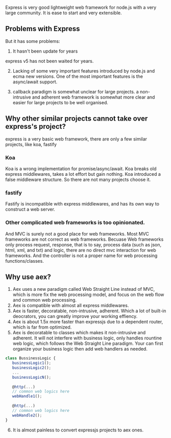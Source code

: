 Express is very good lightweight web framework for node.js with a very large community.
It is ease to start and very extensible.

## Problems with Express
But it has some problems:

1. It hasn't been update for years

express v5 has not been waited for years. 

2. Lacking of some very important features introduced by node.js and ecma new versions.
One of the most important features is the async/await support.

3. callback paradigm is somewhat unclear for large projects.
a non-intrusive and adherent web framework is somewhat more clear and easier for large projects to be well organised.

## Why other similar projects cannot take over express's project?

express is a very basic web framework, there are only a few similar projects, like koa, fastify

### Koa

Koa is a wrong implementation for promise/async/await.
Koa breaks old express middlewares, takes a lot effort but gain nothing.
Koa introduced a false middleware structure.
So there are not many projects choose it.

### fastify

Fastify is incompatible with express middlewares, and has its own way to construct a web server.

### Other complicated web frameworks is too opinionated.

And MVC is surely not a good place for web frameworks.
Most MVC frameworks are not correct as web frameworks.
Becuase Web frameworks only process request, response, that is to say, process data (such as json, html, xml, and txt) and logic, there are no direct mvc interaction for web frameworks.
And the controller is not a proper name for web processing functions/classes.

## Why use aex?

1. Aex uses a new paradigm called Web Straight Line instead of MVC, which is more fix the web processing model, and focus on the web flow and common web processing. 
2. Aex is compatible with almost all express middlewares.
3. Aex is faster, decoratable, non-intrusive, adherent. Which a lot of built-in deocrators, you can greatly improve your working effiency.
4. Aex is about 1.5x more faster than expressjs due to a dependent router, which is far from optimized.
5. Aex is decoratable to classes which makes it non-intrusive and adherent. It will not interfere with business logic, only handles rountine web logic, which follows the Web Straight Line paradigm. Your can first organize your business logic then add web handlers as needed.

```ts
class BussinessLogic {
   businessLogic1();
   businessLogic2();
   ...
   businessLogicN();
   
   @http(...) 
   // common web logics here
   webHandle1();
      
   @http(...) 
   // common web logics here
   webHandle2();
}
```

6. It is almost painless to convert expressjs projects to aex ones.









